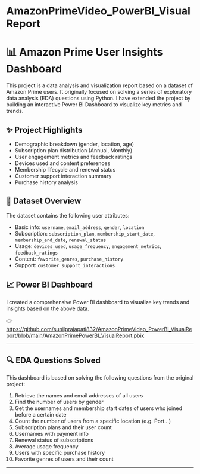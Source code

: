 # AmazonPrimeVideo_PowerBI_VisualReport

# 📊 Amazon Prime User Insights Dashboard

This project is a data analysis and visualization report based on a dataset of Amazon Prime users. It originally focused on solving a series of exploratory data analysis (EDA) questions using Python. I have extended the project by building an interactive Power BI Dashboard to visualize key metrics and trends.

## ✨ Project Highlights

- Demographic breakdown (gender, location, age)
- Subscription plan distribution (Annual, Monthly)
- User engagement metrics and feedback ratings
- Devices used and content preferences
- Membership lifecycle and renewal status
- Customer support interaction summary
- Purchase history analysis

## 📁 Dataset Overview

The dataset contains the following user attributes:

- Basic info: `username`, `email_address`, `gender`, `location`
- Subscription: `subscription_plan`, `membership_start_date`, `membership_end_date`, `renewal_status`
- Usage: `devices_used`, `usage_frequency`, `engagement_metrics`, `feedback_ratings`
- Content: `favorite_genres`, `purchase_history`
- Support: `customer_support_interactions`

## 📈 Power BI Dashboard

I created a comprehensive Power BI dashboard to visualize key trends and insights based on the above data.

👉 https://github.com/sunilprajapati832/AmazonPrimeVideo_PowerBI_VisualReport/blob/main/AmazonPrimePowerBI_VisualReport.pbix

---

## 🔍 EDA Questions Solved

This dashboard is based on solving the following questions from the original project:

1. Retrieve the names and email addresses of all users  
2. Find the number of users by gender  
3. Get the usernames and membership start dates of users who joined before a certain date  
4. Count the number of users from a specific location (e.g. Port...)  
5. Subscription plans and their user count  
6. Usernames with payment info  
7. Renewal status of subscriptions  
8. Average usage frequency  
9. Users with specific purchase history  
10. Favorite genres of users and their count  

---



